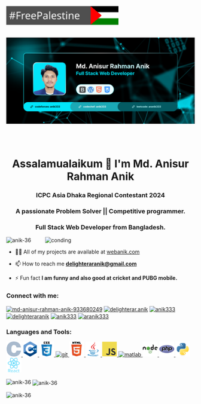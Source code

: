 <img src="https://raw.githubusercontent.com/OneDroid/.github/refs/heads/main/images/badge/save-palestine.svg" alt="SavePalestine" width="300"/>
<br/>    
<br/>  

![logo](https://github.com/Anik-36/Anik-36/blob/main/Anisur%20Rahman%20Anik%20v2.png)  
   
<br/> 
<br/> 
<h1 align="center">Assalamualaikum 👋 I'm Md. Anisur Rahman Anik </h1> 
<h3 align="center">ICPC Asia Dhaka Regional Contestant 2024</h3> 
<h3 align="center">A passionate <b>Problem Solver</b> || Competitive programmer. </h3>
<h3 align="center">Full Stack Web Developer from Bangladesh.</h3>
<img align="right" alt="conding" width="400" src="https://user-images.githubusercontent.com/55389276/140866485-8fb1c876-9a8f-4d6a-98dc-08c4981eaf70.gif">


<p align="left"> <img src="https://komarev.com/ghpvc/?username=anik-36&label=Profile%20views&color=0e75b6&style=flat" alt="anik-36" /> </p>

- 👨‍💻 All of my projects are available at [webanik.com](webanik.com)

- 📫 How to reach me **delighteraranik@gmail.com**

- ⚡ Fun fact **I am funny and also good at cricket and PUBG mobile.**

<h3 align="left">Connect with me:</h3>
<p align="left">
<a href="https://linkedin.com/in/md-anisur-rahman-anik-933680249" target="blank"><img align="center" src="https://raw.githubusercontent.com/rahuldkjain/github-profile-readme-generator/master/src/images/icons/Social/linked-in-alt.svg" alt="md-anisur-rahman-anik-933680249" height="30" width="40" /></a>
<a href="https://fb.com/delighterar.anik" target="blank"><img align="center" src="https://raw.githubusercontent.com/rahuldkjain/github-profile-readme-generator/master/src/images/icons/Social/facebook.svg" alt="delighterar.anik" height="30" width="40" /></a>
<a href="https://www.codechef.com/users/anik333" target="blank"><img align="center" src="https://cdn.jsdelivr.net/npm/simple-icons@3.1.0/icons/codechef.svg" alt="anik333" height="30" width="40" /></a>
<a href="https://www.hackerrank.com/delighteraranik" target="blank"><img align="center" src="https://raw.githubusercontent.com/rahuldkjain/github-profile-readme-generator/master/src/images/icons/Social/hackerrank.svg" alt="delighteraranik" height="30" width="40" /></a>
<a href="https://codeforces.com/profile/anik333" target="blank"><img align="center" src="https://raw.githubusercontent.com/rahuldkjain/github-profile-readme-generator/master/src/images/icons/Social/codeforces.svg" alt="anik333" height="30" width="40" /></a>
<a href="https://www.leetcode.com/aranik333" target="blank"><img align="center" src="https://raw.githubusercontent.com/rahuldkjain/github-profile-readme-generator/master/src/images/icons/Social/leet-code.svg" alt="aranik333" height="30" width="40" /></a>
</p>

<h3 align="left">Languages and Tools:</h3>
<p align="left"> <a href="https://www.cprogramming.com/" target="_blank" rel="noreferrer"> <img src="https://raw.githubusercontent.com/devicons/devicon/master/icons/c/c-original.svg" alt="c" width="40" height="40"/> </a> <a href="https://www.w3schools.com/cpp/" target="_blank" rel="noreferrer"> <img src="https://raw.githubusercontent.com/devicons/devicon/master/icons/cplusplus/cplusplus-original.svg" alt="cplusplus" width="40" height="40"/> </a> <a href="https://www.w3schools.com/css/" target="_blank" rel="noreferrer"> <img src="https://raw.githubusercontent.com/devicons/devicon/master/icons/css3/css3-original-wordmark.svg" alt="css3" width="40" height="40"/> </a> <a href="https://git-scm.com/" target="_blank" rel="noreferrer"> <img src="https://www.vectorlogo.zone/logos/git-scm/git-scm-icon.svg" alt="git" width="40" height="40"/> </a> <a href="https://www.w3.org/html/" target="_blank" rel="noreferrer"> <img src="https://raw.githubusercontent.com/devicons/devicon/master/icons/html5/html5-original-wordmark.svg" alt="html5" width="40" height="40"/> </a> <a href="https://www.java.com" target="_blank" rel="noreferrer"> <img src="https://raw.githubusercontent.com/devicons/devicon/master/icons/java/java-original.svg" alt="java" width="40" height="40"/> </a> <a href="https://developer.mozilla.org/en-US/docs/Web/JavaScript" target="_blank" rel="noreferrer"> <img src="https://raw.githubusercontent.com/devicons/devicon/master/icons/javascript/javascript-original.svg" alt="javascript" width="40" height="40"/> </a> <a href="https://www.mathworks.com/" target="_blank" rel="noreferrer"> <img src="https://upload.wikimedia.org/wikipedia/commons/2/21/Matlab_Logo.png" alt="matlab" width="40" height="40"/> </a> <a href="https://nodejs.org" target="_blank" rel="noreferrer"> <img src="https://raw.githubusercontent.com/devicons/devicon/master/icons/nodejs/nodejs-original-wordmark.svg" alt="nodejs" width="40" height="40"/> </a> <a href="https://www.php.net" target="_blank" rel="noreferrer"> <img src="https://raw.githubusercontent.com/devicons/devicon/master/icons/php/php-original.svg" alt="php" width="40" height="40"/> </a> <a href="https://www.python.org" target="_blank" rel="noreferrer"> <img src="https://raw.githubusercontent.com/devicons/devicon/master/icons/python/python-original.svg" alt="python" width="40" height="40"/> </a> <a href="https://reactjs.org/" target="_blank" rel="noreferrer"> <img src="https://raw.githubusercontent.com/devicons/devicon/master/icons/react/react-original-wordmark.svg" alt="react" width="40" height="40"/> </a> </p>

<p><img align="left" src="https://github-readme-stats.vercel.app/api/top-langs?username=anik-36&show_icons=true&locale=en&layout=compact" alt="anik-36" /></p>

<p>&nbsp;<img align="center" src="https://github-readme-stats.vercel.app/api?username=anik-36&show_icons=true&locale=en" alt="anik-36" /></p>

<p><img align="center" src="https://github-readme-streak-stats.herokuapp.com/?user=anik-36&" alt="anik-36" /></p>

